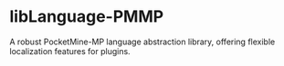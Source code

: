 # libLanguage-PMMP
A robust PocketMine-MP language abstraction library, offering flexible localization features for plugins.
